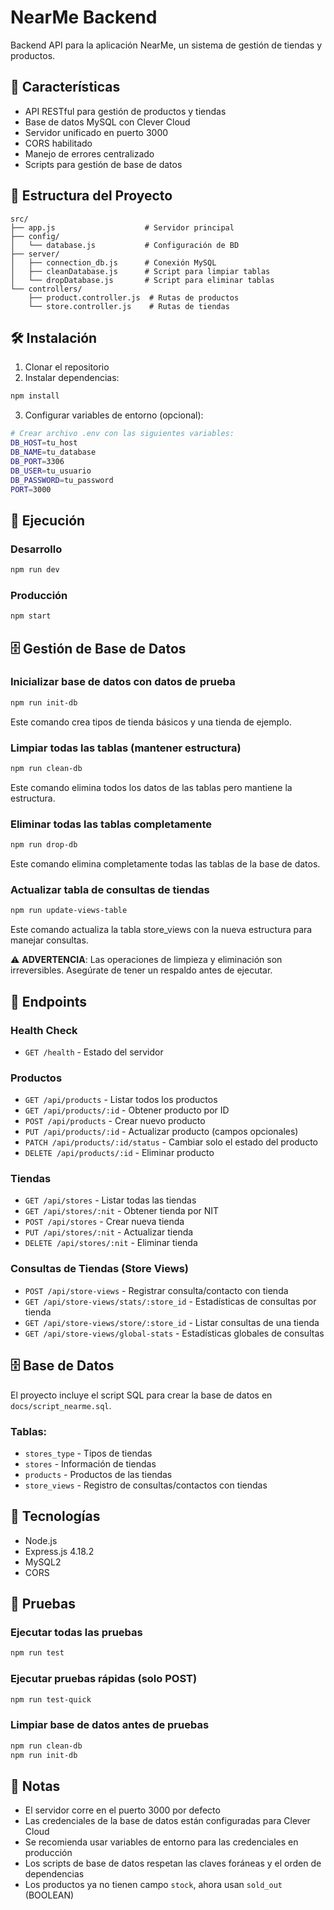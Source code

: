 # NearMe Backend

Backend API para la aplicación NearMe, un sistema de gestión de tiendas y productos.

## 🚀 Características

- API RESTful para gestión de productos y tiendas
- Base de datos MySQL con Clever Cloud
- Servidor unificado en puerto 3000
- CORS habilitado
- Manejo de errores centralizado
- Scripts para gestión de base de datos

## 📁 Estructura del Proyecto

```
src/
├── app.js                    # Servidor principal
├── config/
│   └── database.js           # Configuración de BD
├── server/
│   ├── connection_db.js      # Conexión MySQL
│   ├── cleanDatabase.js      # Script para limpiar tablas
│   └── dropDatabase.js       # Script para eliminar tablas
└── controllers/
    ├── product.controller.js  # Rutas de productos
    └── store.controller.js    # Rutas de tiendas
```

## 🛠️ Instalación

1. Clonar el repositorio
2. Instalar dependencias:
```bash
npm install
```

3. Configurar variables de entorno (opcional):
```bash
# Crear archivo .env con las siguientes variables:
DB_HOST=tu_host
DB_NAME=tu_database
DB_PORT=3306
DB_USER=tu_usuario
DB_PASSWORD=tu_password
PORT=3000
```

## 🚀 Ejecución

### Desarrollo
```bash
npm run dev
```

### Producción
```bash
npm start
```

## 🗄️ Gestión de Base de Datos

### Inicializar base de datos con datos de prueba
```bash
npm run init-db
```
Este comando crea tipos de tienda básicos y una tienda de ejemplo.

### Limpiar todas las tablas (mantener estructura)
```bash
npm run clean-db
```
Este comando elimina todos los datos de las tablas pero mantiene la estructura.

### Eliminar todas las tablas completamente
```bash
npm run drop-db
```
Este comando elimina completamente todas las tablas de la base de datos.

### Actualizar tabla de consultas de tiendas
```bash
npm run update-views-table
```
Este comando actualiza la tabla store_views con la nueva estructura para manejar consultas.

⚠️ **ADVERTENCIA**: Las operaciones de limpieza y eliminación son irreversibles. Asegúrate de tener un respaldo antes de ejecutar.

## 📡 Endpoints

### Health Check
- `GET /health` - Estado del servidor

### Productos
- `GET /api/products` - Listar todos los productos
- `GET /api/products/:id` - Obtener producto por ID
- `POST /api/products` - Crear nuevo producto
- `PUT /api/products/:id` - Actualizar producto (campos opcionales)
- `PATCH /api/products/:id/status` - Cambiar solo el estado del producto
- `DELETE /api/products/:id` - Eliminar producto

### Tiendas
- `GET /api/stores` - Listar todas las tiendas
- `GET /api/stores/:nit` - Obtener tienda por NIT
- `POST /api/stores` - Crear nueva tienda
- `PUT /api/stores/:nit` - Actualizar tienda
- `DELETE /api/stores/:nit` - Eliminar tienda

### Consultas de Tiendas (Store Views)
- `POST /api/store-views` - Registrar consulta/contacto con tienda
- `GET /api/store-views/stats/:store_id` - Estadísticas de consultas por tienda
- `GET /api/store-views/store/:store_id` - Listar consultas de una tienda
- `GET /api/store-views/global-stats` - Estadísticas globales de consultas

## 🗄️ Base de Datos

El proyecto incluye el script SQL para crear la base de datos en `docs/script_nearme.sql`.

### Tablas:
- `stores_type` - Tipos de tiendas
- `stores` - Información de tiendas
- `products` - Productos de las tiendas
- `store_views` - Registro de consultas/contactos con tiendas

## 🔧 Tecnologías

- Node.js
- Express.js 4.18.2
- MySQL2
- CORS

## 🧪 Pruebas

### Ejecutar todas las pruebas
```bash
npm run test
```

### Ejecutar pruebas rápidas (solo POST)
```bash
npm run test-quick
```

### Limpiar base de datos antes de pruebas
```bash
npm run clean-db
npm run init-db
```

## 📝 Notas

- El servidor corre en el puerto 3000 por defecto
- Las credenciales de la base de datos están configuradas para Clever Cloud
- Se recomienda usar variables de entorno para las credenciales en producción
- Los scripts de base de datos respetan las claves foráneas y el orden de dependencias
- Los productos ya no tienen campo `stock`, ahora usan `sold_out` (BOOLEAN)
